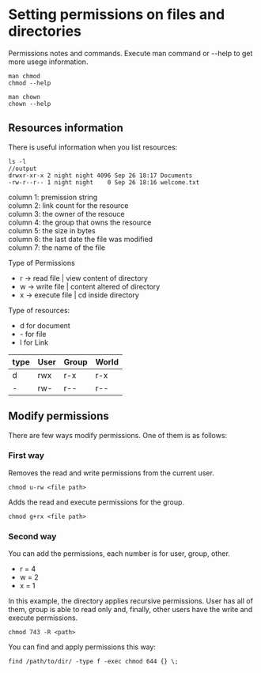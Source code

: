 # Setting permissions on files and directories

Permissions notes and commands. Execute man command or --help to get more usege information.

    man chmod
    chmod --help

    man chown
    chown --help

## Resources information

There is useful information when you list resources:

    ls -l
    //output
    drwxr-xr-x 2 night night 4096 Sep 26 18:17 Documents
    -rw-r--r-- 1 night night    0 Sep 26 18:16 welcome.txt

column 1: premission string  
column 2: link count for the resource  
column 3: the owner of the resouce  
column 4: the group that owns the resource  
column 5: the size in bytes  
column 6: the last date the file was modified  
column 7: the name of the file  

Type of Permissions

- r -> read file | view content of directory
- w -> write file | content altered of directory
- x -> execute file | cd inside directory

Type of resources:

- d for document
- \- for file
- l for Link

| type | User  | Group  | World |
|---|---|---|---|
| d | rwx | r-x | r-x |
| - | rw- | r--  | r-- |

## Modify permissions

There are few ways modify permissions. One of them is as follows:

### First way

Removes the read and write permissions from the current user.

    chmod u-rw <file path>

Adds the read and execute permissions for the group.

    chmod g+rx <file path>

### Second way

You can add the permissions, each number is for user, group, other.

- r = 4
- w = 2
- x = 1

In this example, the directory applies recursive permissions. User has all of them, group is able to read only and, finally, other users have the write and execute permissions.

    chmod 743 -R <path>

You can find and apply permissions this way:

    find /path/to/dir/ -type f -exec chmod 644 {} \;
